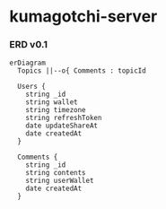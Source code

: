 # kumagotchi-server

### ERD v0.1

```mermaid
erDiagram
  Topics ||--o{ Comments : topicId

  Users {
    string _id
    string wallet
    string timezone
    string refreshToken
    date updateShareAt
    date createdAt
  }

  Comments {
    string _id
    string contents
    string userWallet
    date createdAt
  }
```
